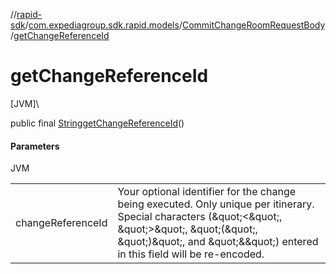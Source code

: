 //[rapid-sdk](../../../index.md)/[com.expediagroup.sdk.rapid.models](../index.md)/[CommitChangeRoomRequestBody](index.md)/[getChangeReferenceId](get-change-reference-id.md)

# getChangeReferenceId

[JVM]\

public final [String](https://docs.oracle.com/javase/8/docs/api/java/lang/String.html)[getChangeReferenceId](get-change-reference-id.md)()

#### Parameters

JVM

| | |
|---|---|
| changeReferenceId | Your optional identifier for the change being executed. Only unique per itinerary. Special characters (\&quot;<\&quot;, \&quot;>\&quot;, \&quot;(\&quot;, \&quot;)\&quot;, and \&quot;&\&quot;) entered in this field will be re-encoded. |
